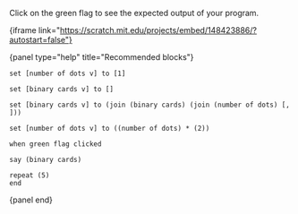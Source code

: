 Click on the green flag to see the expected output of your program.

{iframe link="https://scratch.mit.edu/projects/embed/148423886/?autostart=false"}

{panel type="help" title="Recommended blocks"}

<pre><code class="scratch:split:random">set [number of dots v] to [1]

set [binary cards v] to []

set [binary cards v] to (join (binary cards) (join (number of dots) [, ]))

set [number of dots v] to ((number of dots) * (2))
</code></pre>

<pre><code class="scratch:split:random">when green flag clicked

say (binary cards)

repeat (5)
end
</code></pre>

{panel end}